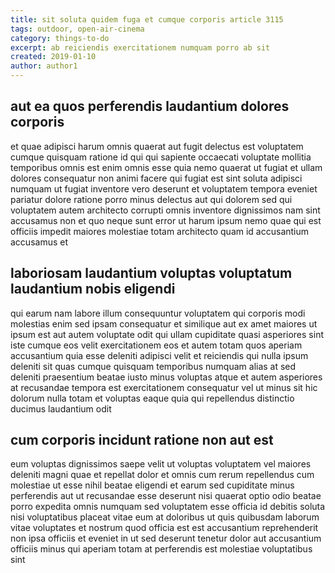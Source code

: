 ```yaml
---
title: sit soluta quidem fuga et cumque corporis article 3115
tags: outdoor, open-air-cinema
category: things-to-do
excerpt: ab reiciendis exercitationem numquam porro ab sit
created: 2019-01-10
author: author1
---
```


## aut ea quos perferendis laudantium dolores corporis

et quae adipisci harum omnis quaerat aut fugit delectus est voluptatem cumque quisquam ratione id qui qui sapiente occaecati voluptate mollitia temporibus omnis est enim omnis esse quia nemo quaerat ut fugiat et ullam dolores consequatur non animi facere qui fugiat est sint soluta adipisci numquam ut fugiat inventore vero deserunt et voluptatem tempora eveniet pariatur dolore ratione porro minus delectus aut qui dolorem sed qui voluptatem autem architecto corrupti omnis inventore dignissimos nam sint accusamus non et quo neque sunt error ut harum ipsum nemo quae qui est officiis impedit maiores molestiae totam architecto quam id accusantium accusamus et

## laboriosam laudantium voluptas voluptatum laudantium nobis eligendi

qui earum nam labore illum consequuntur voluptatem qui corporis modi molestias enim sed ipsam consequatur et similique aut ex amet maiores ut ipsum est aut autem voluptate odit qui ullam cupiditate quasi asperiores sint iste cumque eos velit exercitationem eos et autem totam quos aperiam accusantium quia esse deleniti adipisci velit et reiciendis qui nulla ipsum deleniti sit quas cumque quisquam temporibus numquam alias at sed deleniti praesentium beatae iusto minus voluptas atque et autem asperiores at recusandae tempora est exercitationem consequatur vel ut minus sit hic dolorum nulla totam et voluptas eaque quia qui repellendus distinctio ducimus laudantium odit

## cum corporis incidunt ratione non aut est

eum voluptas dignissimos saepe velit ut voluptas voluptatem vel maiores deleniti magni quae et repellat dolor et omnis cum rerum repellendus cum molestiae ut esse nihil beatae eligendi et earum sed cupiditate minus perferendis aut ut recusandae esse deserunt nisi quaerat optio odio beatae porro expedita omnis numquam sed voluptatem esse officia id debitis soluta nisi voluptatibus placeat vitae eum at doloribus ut quis quibusdam laborum vitae voluptates et nostrum quod officia est est accusantium reprehenderit non ipsa officiis et eveniet in ut sed deserunt tenetur dolor aut accusantium officiis minus qui aperiam totam at perferendis est molestiae voluptatibus sint
